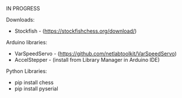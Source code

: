 IN PROGRESS

Downloads:
- Stockfish - (https://stockfishchess.org/download/)

Arduino libraries:
- VarSpeedServo - (https://github.com/netlabtoolkit/VarSpeedServo)
- AccelStepper - (install from Library Manager in Arduino IDE)

Python Libraries:
- pip install chess
- pip install pyserial 
